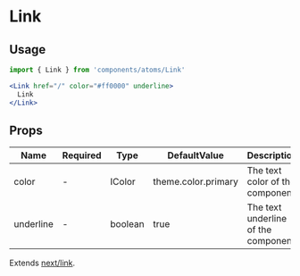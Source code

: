 # Link

## Usage
```jsx
import { Link } from 'components/atoms/Link'

<Link href="/" color="#ff0000" underline>
  Link
</Link>
```

## Props

|Name|Required|Type|DefaultValue|Description|
|-|-|-|-|-|
|color|-|IColor|theme.color.primary|The text color of the component.|
|underline|-|boolean|true|The text underline of the component.|

Extends [next/link](https://nextjs.org/docs/api-reference/next/link).